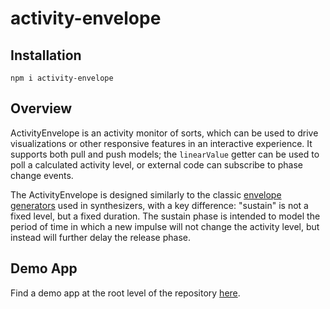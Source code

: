 # activity-envelope

## Installation

```
npm i activity-envelope
```

## Overview

ActivityEnvelope is an activity monitor of sorts, which can be used to drive visualizations or other responsive features in an interactive experience. It supports both pull and push models; the `linearValue` getter can be used to poll a calculated activity level, or external code can subscribe to phase change events.

The ActivityEnvelope is designed similarly to the classic [envelope generators](<https://en.wikipedia.org/wiki/Envelope_(music)>) used in synthesizers, with a key difference: "sustain" is not a fixed level, but a fixed duration. The sustain phase is intended to model the period of time in which a new impulse will not change the activity level, but instead will further delay the release phase.

## Demo App

Find a demo app at the root level of the repository [here](https://github.com/flatpickles/activity-envelope).
